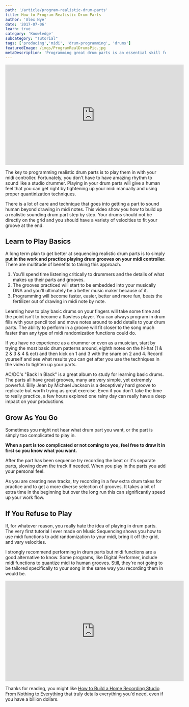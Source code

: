 ```yaml
---
path: '/article/program-realistic-drum-parts'
title: How to Program Realistic Drum Parts
author: 'Alex Nye'
date: '2017-07-06'
learn: true
category: 'Knowledge'
subcategory: "Tutorial"
tags: ['producing','midi', 'drum-programming', 'drums']
featuredImage: /imgs/ProgramRealDrumsPic.jpg
metaDescription: 'Programming great drum parts is an essential skill for producers today. This technique is for those who want to learn to program drums indistinguishable from those played by a real drummer.'
---
```


<iframe src="https://www.youtube.com/embed/5wRu8phxn10" width="560" height="315" frameborder="0" allowfullscreen="allowfullscreen"></iframe>

The key to programming realistic drum parts is to play them in with your midi controller. Fortunately, you don't have to have amazing rhythm to sound like a studio drummer. Playing in your drum parts will give a human feel that you can get right by tightening up your midi manually and using proper quantinization techniques.

There is a lot of care and technique that goes into getting a part to sound human beyond drawing in midi notes. This video show you how to build up a realistic sounding drum part step by step. Your drums should not be directly on the grid and you should have a variety of velocities to fit your groove at the end.

<h2 >Learn to Play Basics</h2>

A long term plan to get better at sequencing realistic drum parts is to simply <strong>put in the work and practice playing drum grooves on your midi controller</strong>. There are multitude of benefits to taking this approach.

<ol>
 	<li>You'll spend time listening critically to drummers and the details of what makes up their parts and grooves.</li>
 	<li>The grooves practiced will start to be embedded into your musically DNA and you'll ultimately be a better music maker because of it.</li>
 	<li>Programming will become faster, easier, better and more fun, beats the fertilizer out of drawing in midi note by note.</li>
</ol>

Learning how to play basic drums on your fingers will take some time and the point isn't to become a flawless player. You can always program in drum fills with your pencil tool and move notes around to add details to your drum parts. The ability to perform in a groove will fit closer to the song much faster than any type of midi randomization functions could do.

If you have no experience as a drummer or even as a musician, start by trying the most basic drum patterns around, eighth notes on the hi-hat (1 &amp; 2 &amp; 3 &amp; 4 &amp; ect) and then kick on 1 and 3 with the snare on 2 and 4. Record yourself and see what results you can get after you use the techniques in the video to tighten up your parts.

AC/DC's "Back In Black" is a great album to study for learning basic drums. The parts all have great grooves, many are very simple, yet extremely powerful. Billy Jean by Michael Jackson is a deceptively hard groove to replicate but worth trying as great exercise. Even if you don't take the time to really practice, a few hours explored one rainy day can really have a deep impact on your productions.

<h2 >Grow As You Go</h2>

Sometimes you might not hear what drum part you want, or the part is simply too complicated to play in.

**When a part is too complicated or not coming to you, feel free to draw it in first so you know what you want.**

After the part has been sequence try recording the beat or it's separate parts, slowing down the track if needed. When you play in the parts you add your personal feel.

As you are creating new tracks, try recording in a few extra drum takes for practice and to get a more diverse selection of grooves. It takes a bit of extra time in the beginning but over the long run this can significantly speed up your work flow.

<h2 >If You Refuse to Play</h2>

If, for whatever reason, you really hate the idea of playing in drum parts. The very first tutorial I ever made on Music Sequencing shows you how to use midi functions to add randomization to your midi, bring it off the grid, and vary velocities.

I strongly recommend performing in drum parts but midi functions are a good alternative to know. Some programs, like Digital Performer, include midi functions to quantize midi to human grooves. Still, they're not going to be tailored specifically to your song in the same way you recording them in would be.

<iframe src="https://www.youtube.com/embed/KIQ3yvUSK00" width="560" height="315" frameborder="0" allowfullscreen="allowfullscreen"></iframe>

Thanks for reading, you might like <a href="/article/how-to-build-a-studio">How to Build a Home Recording Studio From Nothing to Everything</a> that truly details everything you'd need, even if you have a billion dollars.

